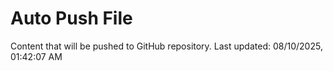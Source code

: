 # Auto Push File

Content that will be pushed to GitHub repository.
Last updated: 08/10/2025, 01:42:07 AM